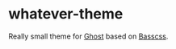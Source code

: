 # whatever-theme


Really small theme for [Ghost](https://ghost.org/) based on [Basscss](http://www.basscss.com/).
